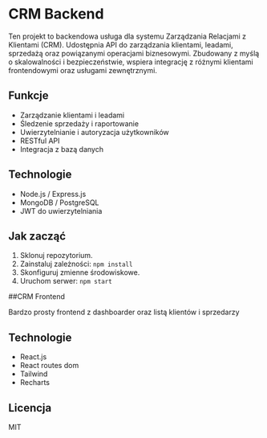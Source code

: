# CRM Backend

Ten projekt to backendowa usługa dla systemu Zarządzania Relacjami z Klientami (CRM). Udostępnia API do zarządzania klientami, leadami, sprzedażą oraz powiązanymi operacjami biznesowymi. Zbudowany z myślą o skalowalności i bezpieczeństwie, wspiera integrację z różnymi klientami frontendowymi oraz usługami zewnętrznymi.

## Funkcje

- Zarządzanie klientami i leadami
- Śledzenie sprzedaży i raportowanie
- Uwierzytelnianie i autoryzacja użytkowników
- RESTful API
- Integracja z bazą danych

## Technologie

- Node.js / Express.js
- MongoDB / PostgreSQL
- JWT do uwierzytelniania

## Jak zacząć

1. Sklonuj repozytorium.
2. Zainstaluj zależności: `npm install`
3. Skonfiguruj zmienne środowiskowe.
4. Uruchom serwer: `npm start`

##CRM Frontend

Bardzo prosty frontend z dashboarder oraz listą klientów i sprzedarzy

## Technologie
- React.js
- React routes dom
- Tailwind
- Recharts

## Licencja

MIT
